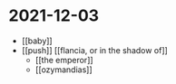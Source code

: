 # 2021-12-03

- [[baby]]
- [[push]] [[flancia, or in the shadow of]]
  - [[the emperor]]
  - [[ozymandias]]
